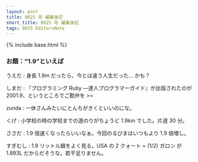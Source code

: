 ```yaml
---
layout: post
title: 0025 号 編集後記
short_title: 0025 号 編集後記
tags: 0025 EditorsNote
---
```

{% include base.html %}


### お題：“1.9”といえば

うえだ
: 身長 1.9m だったら、今とは違う人生だった... かも？

しまだ
: 『プログラミング Ruby ―達人プログラマーガイド』が出版されたのが 2001.9、というところでご勘弁を &gt;&lt;

zunda
: 一休さんみたいにとんちがきくといいのにな。

くげ
: 小学校の時の学校までの道のりがちょうど 1.9km でした。片道 30 分。

ささだ
:  1.9 倍速くなったらいいなぁ。今回のるびまはいつもより 1.9 倍増し。

すぎむし
:  1.9 リットル鍋をよく見る。USA の 2 クォート = (1/2) ガロン が 1.893L だからだそうな。若干足りません。


